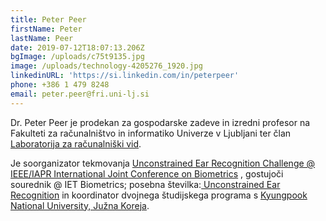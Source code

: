 ```yaml
---
title: Peter Peer
firstName: Peter
lastName: Peer
date: 2019-07-12T18:07:13.206Z
bgImage: /uploads/c75t9135.jpg
image: /uploads/technology-4205276_1920.jpg
linkedinURL: 'https://si.linkedin.com/in/peterpeer'
phone: +386 1 479 8248
email: peter.peer@fri.uni-lj.si
---
```

Dr. Peter Peer je prodekan za gospodarske zadeve in izredni profesor na Fakulteti za računalništvo in informatiko Univerze v Ljubljani ter član [Laboratorija za računalniški vid](https://fri.uni-lj.si/sl/laboratorij/lrv).

Je soorganizator tekmovanja [Unconstrained Ear Recognition Challenge @ IEEE/IAPR International Joint Conference on Biometrics](http://awe.fri.uni-lj.si/uerc), gostujoči sourednik @ IET Biometrics; posebna številka:[ Unconstrained Ear Recognition](https://digital-library.theiet.org/content/journals/iet-bmt/7/3) in koordinator dvojnega študijskega programa s [Kyungpook National University, Južna Koreja](http://en.knu.ac.kr/main/main.htm).
